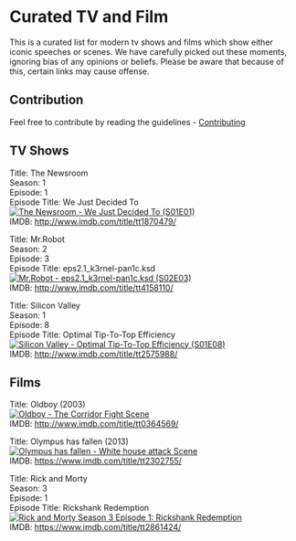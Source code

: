 # Curated TV and Film

This is a curated list for modern tv shows and films which show either iconic speeches or scenes. We have carefully picked out these moments, ignoring bias of any opinions or beliefs. Please be aware that because of this, certain links may cause offense.

## Contribution

Feel free to contribute by reading the guidelines - [Contributing](CONTRIBUTING.md)

## TV Shows

Title: The Newsroom<br>
Season: 1<br>
Episode: 1<br>
Episode Title: We Just Decided To<br>
[![The Newsroom - We Just Decided To (S01E01)](https://img.youtube.com/vi/wTjMqda19wk/0.jpg)](https://www.youtube.com/watch?v=wTjMqda19wk)<br>
IMDB: http://www.imdb.com/title/tt1870479/

Title: Mr.Robot<br>
Season: 2<br>
Episode: 3<br>
Episode Title: eps2.1_k3rnel-pan1c.ksd<br>
[![Mr.Robot - eps2.1_k3rnel-pan1c.ksd (S02E03)](https://img.youtube.com/vi/AZeLHD-725o/0.jpg)](https://www.youtube.com/watch?v=AZeLHD-725o)<br>
IMDB: http://www.imdb.com/title/tt4158110/

Title: Silicon Valley<br>
Season: 1<br>
Episode: 8<br>
Episode Title: Optimal Tip-To-Top Efficiency<br>
[![Silicon Valley - Optimal Tip-To-Top Efficiency (S01E08)](https://img.youtube.com/vi/mMeqEDEfniA/0.jpg)](https://www.youtube.com/watch?v=mMeqEDEfniA)<br>
IMDB: http://www.imdb.com/title/tt2575988/

## Films

Title: Oldboy (2003)<br>
[![Oldboy - The Corridor Fight Scene](https://img.youtube.com/vi/VwIIDzrVVdc/0.jpg)](https://www.youtube.com/watch?v=VwIIDzrVVdc)<br>
IMDB: http://www.imdb.com/title/tt0364569/

Title: Olympus has fallen (2013)<br>
[![Olympus has fallen - White house attack Scene](https://img.youtube.com/vi/N8WXitDnA_U/0.jpg)](https://www.youtube.com/watch?v=N8WXitDnA_U)<br>
IMDB: https://www.imdb.com/title/tt2302755/

Title: Rick and Morty<br>
Season: 3<br>
Episode: 1<br>
Episode Title: Rickshank Redemption<br>
[![Rick and Morty Season 3 Episode 1: Rickshank Redemption](https://i.ytimg.com/vi/XTlbsS-vHRs/hqdefault.jpg)](https://youtu.be/uzeODC-_IHw?t=81)<br>
IMDB: https://www.imdb.com/title/tt2861424/